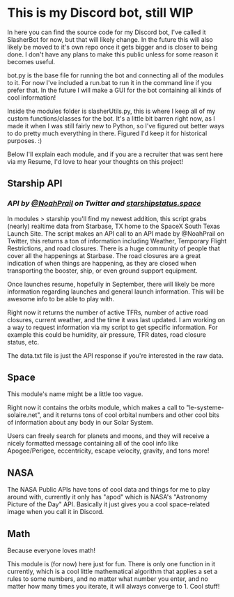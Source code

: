 # This is my Discord bot, still WIP

In here you can find the source code for my Discord bot, I've called it SlasherBot for now, but that will likely change.
In the future this will also likely be moved to it's own repo once it gets bigger and is closer to being done. I don't have any plans to make this public unless for some reason it becomes useful.

bot.py is the base file for running the bot and connecting all of the modules to it. For now I've included a run.bat to run it in the command line if you prefer that. In the future I will make a GUI for the bot containing all kinds of cool information!

Inside the modules folder is slasherUtils.py, this is where I keep all of my custom functions/classes for the bot. It's a little bit barren right now, as I made it when I was still fairly new to Python, so I've figured out better ways to do pretty much everything in there. Figured I'd keep it for historical purposes. :)

Below I'll explain each module, and if you are a recruiter that was sent here via my Resume, I'd love to hear your thoughts on this project!

## Starship API

### _API by [@NoahPrail](https://twitter.com/NoahPrail) on Twitter and [starshipstatus.space](https://starshipstatus.space/)_

In modules > starship you'll find my newest addition, this script grabs (nearly) realtime data from Starbase, TX home to the SpaceX South Texas Launch Site.
The script makes an API call to an API made by @NoahPrail on Twitter, this returns a ton of information including Weather, Temporary Flight Restrictions, and road closures.
There is a huge community of people that cover all the happenings at Starbase. The road closures are a great indication of when things are happening, as they are closed when transporting the booster, ship, or even ground support equipment.

Once launches resume, hopefully in September, there will likely be more information regarding launches and general launch information. This will be awesome info to be able to play with.

Right now it returns the number of active TFRs, number of active road closures, current weather, and the time it was last updated.
I am working on a way to request information via my script to get specific information. For example this could be humidity, air pressure, TFR dates, road closure status, etc.

The data.txt file is just the API response if you're interested in the raw data.

## Space

This module's name might be a little too vague.

Right now it contains the orbits module, which makes a call to "le-systeme-solaire.net", and it returns tons of cool orbital numbers and other cool bits of information about any body in our Solar System.

Users can freely search for planets and moons, and they will receive a nicely formatted message containing all of the cool info like Apogee/Perigee, eccentricity, escape velocity, gravity, and tons more!

## NASA

The NASA Public APIs have tons of cool data and things for me to play around with, currently it only has "apod" which is NASA's "Astronomy Picture of the Day" API. Basically it just gives you a cool space-related image when you call it in Discord.

## Math

Because everyone loves math!

This module is (for now) here just for fun. There is only one function in it currently, which is a cool little mathematical algorithm that applies a set a rules to some numbers, and no matter what number you enter, and no matter how many times you iterate, it will always converge to 1. Cool stuff!
